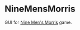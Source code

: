 # NineMensMorris
GUI for [Nine Men's Morris](https://en.wikipedia.org/wiki/Nine_men%27s_morris) game. 
